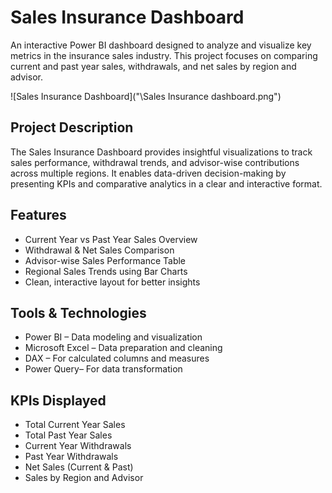 
# Sales Insurance Dashboard

An interactive Power BI dashboard designed to analyze and visualize key metrics in the insurance sales industry. This project focuses on comparing current and past year sales, withdrawals, and net sales by region and advisor.

![Sales Insurance Dashboard]("\Sales Insurance dashboard.png")

## Project Description

The Sales Insurance Dashboard provides insightful visualizations to track sales performance, withdrawal trends, and advisor-wise contributions across multiple regions. It enables data-driven decision-making by presenting KPIs and comparative analytics in a clear and interactive format.

## Features

- Current Year vs Past Year Sales Overview  
- Withdrawal & Net Sales Comparison  
- Advisor-wise Sales Performance Table  
- Regional Sales Trends using Bar Charts  
- Clean, interactive layout for better insights  

## Tools & Technologies

- Power BI – Data modeling and visualization  
- Microsoft Excel – Data preparation and cleaning  
- DAX – For calculated columns and measures  
- Power Query– For data transformation

## KPIs Displayed

- Total Current Year Sales  
- Total Past Year Sales  
- Current Year Withdrawals  
- Past Year Withdrawals  
- Net Sales (Current & Past)  
- Sales by Region and Advisor




